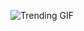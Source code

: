 ![Trending GIF](https://media2.giphy.com/media/v1.Y2lkPThiYjIxNzcyZDBueHAxMTZhdHJhYWRwczlzNHRld3pvODd5YnVlYjE1amNxMXh4MSZlcD12MV9naWZzX3NlYXJjaCZjdD1n/fryY00CO4xCz4uJuDQ/giphy.gif)
